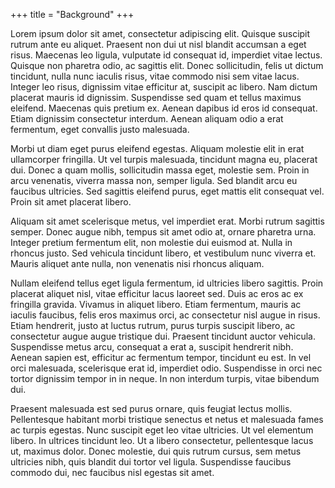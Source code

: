 +++
title = "Background"
+++

Lorem ipsum dolor sit amet, consectetur adipiscing elit. Quisque suscipit rutrum ante eu aliquet. Praesent non dui ut nisl blandit accumsan a eget risus. Maecenas leo ligula, vulputate id consequat id, imperdiet vitae lectus. Quisque non pharetra odio, ac sagittis elit. Donec sollicitudin, felis ut dictum tincidunt, nulla nunc iaculis risus, vitae commodo nisi sem vitae lacus. Integer leo risus, dignissim vitae efficitur at, suscipit ac libero. Nam dictum placerat mauris id dignissim. Suspendisse sed quam et tellus maximus eleifend. Maecenas quis pretium ex. Aenean dapibus id eros id consequat. Etiam dignissim consectetur interdum. Aenean aliquam odio a erat fermentum, eget convallis justo malesuada.

Morbi ut diam eget purus eleifend egestas. Aliquam molestie elit in erat ullamcorper fringilla. Ut vel turpis malesuada, tincidunt magna eu, placerat dui. Donec a quam mollis, sollicitudin massa eget, molestie sem. Proin in arcu venenatis, viverra massa non, semper ligula. Sed blandit arcu eu faucibus ultricies. Sed sagittis eleifend purus, eget mattis elit consequat vel. Proin sit amet placerat libero.

Aliquam sit amet scelerisque metus, vel imperdiet erat. Morbi rutrum sagittis semper. Donec augue nibh, tempus sit amet odio at, ornare pharetra urna. Integer pretium fermentum elit, non molestie dui euismod at. Nulla in rhoncus justo. Sed vehicula tincidunt libero, et vestibulum nunc viverra et. Mauris aliquet ante nulla, non venenatis nisi rhoncus aliquam.

Nullam eleifend tellus eget ligula fermentum, id ultricies libero sagittis. Proin placerat aliquet nisl, vitae efficitur lacus laoreet sed. Duis ac eros ac ex fringilla gravida. Vivamus in aliquet libero. Etiam fermentum, mauris ac iaculis faucibus, felis eros maximus orci, ac consectetur nisl augue in risus. Etiam hendrerit, justo at luctus rutrum, purus turpis suscipit libero, ac consectetur augue augue tristique dui. Praesent tincidunt auctor vehicula. Suspendisse metus arcu, consequat a erat a, suscipit hendrerit nibh. Aenean sapien est, efficitur ac fermentum tempor, tincidunt eu est. In vel orci malesuada, scelerisque erat id, imperdiet odio. Suspendisse in orci nec tortor dignissim tempor in in neque. In non interdum turpis, vitae bibendum dui.

Praesent malesuada est sed purus ornare, quis feugiat lectus mollis. Pellentesque habitant morbi tristique senectus et netus et malesuada fames ac turpis egestas. Nunc suscipit eget leo vitae ultricies. Ut vel elementum libero. In ultrices tincidunt leo. Ut a libero consectetur, pellentesque lacus ut, maximus dolor. Donec molestie, dui quis rutrum cursus, sem metus ultricies nibh, quis blandit dui tortor vel ligula. Suspendisse faucibus commodo dui, nec faucibus nisl egestas sit amet.
